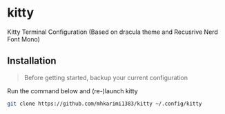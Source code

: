 # kitty
Kitty Terminal Configuration (Based on dracula theme and Recusrive Nerd Font Mono)

## Installation

> Before getting started, backup your current configuration

Run the command below and (re-)launch kitty

```bash
git clone https://github.com/mhkarimi1383/kitty ~/.config/kitty
```
